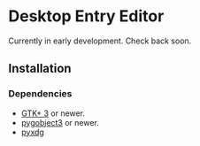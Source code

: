 Desktop Entry Editor
====================

Currently in early development. Check back soon.





Installation
------------

### Dependencies

* [GTK+ 3](http://www.gtk.org) or newer.
* [pygobject3](http://ftp.gnome.org/pub/GNOME/sources/pygobject/3.0/) or newer.
* [pyxdg](http://www.freedesktop.org/wiki/Software/pyxdg)

    
